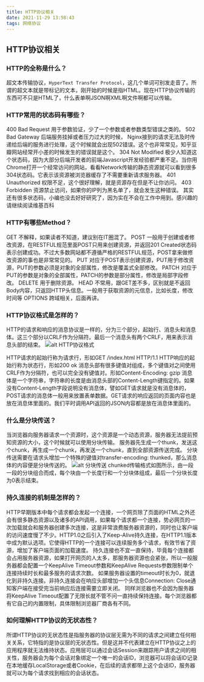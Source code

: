 ```yaml
---
title: HTTP协议相关
date: 2021-11-29 13:58:43
tags: 网络协议
---
```


## HTTP协议相关

### HTTP的全称是什么？
超文本传输协议，`HyperText Transfer Protocol`，这几个单词可别发走音了。所谓的超文本就是带标记的文本，刚开始的时候是指HTML。现在HTTP协议传输的东西可不只是HTML了，什么表单啊JSON啊XML啊文件啊都可以传输。

### HTTP常用的状态码有哪些？
400 Bad Request 用于参数验证，少了一个参数或者参数类型错误之类的。
502 Bad Gateway 后端服务挂掉或者压力过大的时候， Nginx接到的请求无法及时传递给后端的服务进行处理，这个时候就会出现502错误。这个也非常常见，知乎豆瓣网站经常开小差的时候发生的错误就是这个。
304 Not Modified 极少人知道这个状态码，因为大部分后端开发者的前端Javascript开发经验都严重不足。当你用Chrome打开一个经常访问的网站，看看Network传输的静态资源就可以看到很多304状态码。它表示该资源被浏览器缓存了不需要重新请求服务器。
401 Unauthorized 权限不足，这个很好理解，就是资源存在但是不让你访问。
403 Forbidden 资源禁止访问，如果你的IP列为黑名单了，就会发生这种错误。
其实还有很多状态码，小编也没去好好研究了，因为实在不会在工作中用到。感兴趣的请继续阅读维基百科

### HTTP有哪些Method？

GET 不解释，如果读者不知道，建议别在IT圈混了。
POST 一般用于创建或者修改资源，在RESTFUL规范里面POST只用来创建资源，并返回201 Created状态码表示创建成功。不过大多数网站都不遵循严格的RESTFUL规范，POST拿来做修改资源的事也是非常常见的。
PUT 对应于POST表示创建资源，PUT用于修改资源，PUT的参数必须是对象的全部属性，修改是覆盖式全部修改。
PATCH 对应于PUT的参数是对象的全部属性，PATCH的参数是部分属性，修改是局部字段修改。
DELETE 用于删除资源。
HEAD 不常用，跟GET差不多，区别就是不返回Body内容，只返回HTTP头信息。一般用于获取资源的元信息，比如长度，修改时间等
OPTIONS 跨域相关，后面再讲。

### HTTP协议格式是怎样的？

HTTP的请求和响应的消息协议是一样的，分为三个部分，起始行、消息头和消息体。这三个部分以CRLF作为分隔符。最后一个消息头有两个CRLF，用来表示消息头部的结束。
![alt HTTP协议格式](https://s3.bmp.ovh/imgs/2021/11/9edd247283374236.png)

HTTP请求的起始行称为请求行，形如GET /index.html HTTP/1.1
HTTP响应的起始行称为状态行，形如200 ok
消息头部有很多键值对组成，多个键值对之间使用CRLF作为分隔符，也可以完全没有键值对。形如Content-Encoding: gzip
消息体是一个字符串，字符串的长度是由消息头部的Content-Length键指定的。如果没有Content-Length字段说明没有消息体，譬如GET请求就是没有消息体的，POST请求的消息体一般用来放置表单数据。GET请求的响应返回的页面内容也是放在消息体里面的。我们平时调用API返回的JSON内容都是放在消息体里面的。

### 什么是分块传送？

当浏览器向服务器请求一个资源时，这个资源是一个动态资源，服务器无法提前预知资源的大小，这个时候就可以使用分块传输。
服务器先生成一个thunk，发送这个chunk，再生成一个chunk，再发送一个chunk，直到全部资源传送完成。
分块传送需要在请求头增加一个特殊的键值对transfer-encoding: thunked，那么消息体的内容便是分块传送的。
![alt 分块传送](https://s3.bmp.ovh/imgs/2021/11/f08205bdbf44c61d.png)
chunked传输格式如图所示，由一段一段的分块组合而成，每个块由一个长度行和一个分块体组成，最后一个分块长度为0表示结束。

### 持久连接的机制是怎样的？

HTTP早期版本中每个请求都会发起一个连接，一个网页除了页面的HTML之外还会有很多静态资源以及诸多的API调用，如果每个请求都一个连接，势必网页的一次加载就会和服务器创建多次连接，这是非常浪费服务器资源的，同时也让客户端的访问速度慢了不少。HTTP1.0之后引入了Keep-Alive持久连接，在HTTP1.1版本中成为默认选项。它使得HTTP的一个连接可以连续服务多个请求，有效节省了资源，增加了客户端页面的加载速度。
持久连接也不宜一直保持，毕竟每个连接都会占用服务器资源，如果打开网页的人太多，那服务器资源也会紧张，所以一般服务器都会配置一个KeepAlive Timeout参数和KeepAlive Requests参数限制单个连接持续时长和最多服务的请求次数。
如果服务器设置的timeout时长为0，就退化到非持久连接。非持久连接会在响应头部增加一个头信息Connection: Close通知客户端在接受完当前响应后连接需要立即关闭。
同样浏览器也不会因为服务器将KeepAlive Timeout配置了无限长就不管不问一直持续保持连接。每个浏览器都有它自己的内置限制，具体限制浏览器厂商各有不同。

### 如何理解HTTP协议的无状态性？

所谓HTTP协议的无状态性是指服务器的协议层无需为不同的请求之间建立任何相关关系，它特指的是协议层的无状态性。但是这并不代表建立在HTTP协议之上的应用程序就无法维持状态。应用层可以通过会话Session来跟踪用户请求之间的相关性，服务器会为每个会话对象绑定一个唯一的会话ID，浏览器可以将会话ID记录在本地缓存LocalStorage或者Cookie，在后续的请求都带上这个会话ID，服务器就可以为每个请求找到相应的会话状态。